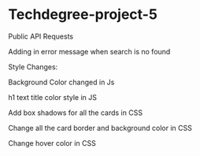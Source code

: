 # Techdegree-project-5

 Public API Requests
 
 Adding in error message when search is no found
 
 Style Changes:
 
 Background Color changed in Js
 
 h1 text title color style in JS

Add box shadows for all the cards in CSS

Change all the card border and background color in CSS

Change hover color in CSS
